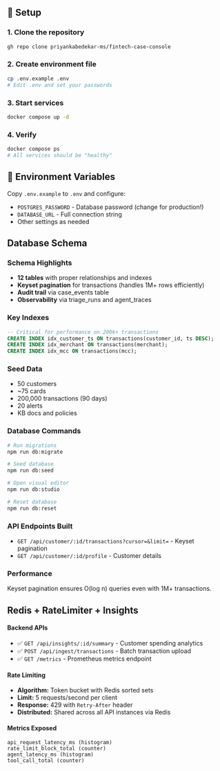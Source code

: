 ## 🚀 Setup

### 1. Clone the repository
```bash
gh repo clone priyankabedekar-ms/fintech-case-console
```

### 2. Create environment file
```bash
cp .env.example .env
# Edit .env and set your passwords
```

### 3. Start services
```bash
docker compose up -d
```

### 4. Verify
```bash
docker compose ps
# All services should be "healthy"
```

## 🔑 Environment Variables

Copy `.env.example` to `.env` and configure:
- `POSTGRES_PASSWORD` - Database password (change for production!)
- `DATABASE_URL` - Full connection string
- Other settings as needed

## Database Schema

### Schema Highlights
- **12 tables** with proper relationships and indexes
- **Keyset pagination** for transactions (handles 1M+ rows efficiently)
- **Audit trail** via case_events table
- **Observability** via triage_runs and agent_traces

### Key Indexes
```sql
-- Critical for performance on 200k+ transactions
CREATE INDEX idx_customer_ts ON transactions(customer_id, ts DESC);
CREATE INDEX idx_merchant ON transactions(merchant);
CREATE INDEX idx_mcc ON transactions(mcc);
```

### Seed Data
- 50 customers
- ~75 cards
- 200,000 transactions (90 days)
- 20 alerts
- KB docs and policies

### Database Commands
```bash
# Run migrations
npm run db:migrate

# Seed database
npm run db:seed

# Open visual editor
npm run db:studio

# Reset database
npm run db:reset
```

### API Endpoints Built
- `GET /api/customer/:id/transactions?cursor=&limit=` - Keyset pagination
- `GET /api/customer/:id/profile` - Customer details

### Performance
Keyset pagination ensures O(log n) queries even with 1M+ transactions.

## Redis + RateLimiter + Insights

#### Backend APIs
- ✅ `GET /api/insights/:id/summary` - Customer spending analytics
- ✅ `POST /api/ingest/transactions` - Batch transaction upload
- ✅ `GET /metrics` - Prometheus metrics endpoint

#### Rate Limiting
- **Algorithm:** Token bucket with Redis sorted sets
- **Limit:** 5 requests/second per client
- **Response:** 429 with `Retry-After` header
- **Distributed:** Shared across all API instances via Redis

#### Metrics Exposed
````
api_request_latency_ms (histogram)
rate_limit_block_total (counter)
agent_latency_ms (histogram)
tool_call_total (counter)